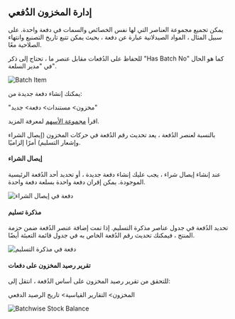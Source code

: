 ## إدارة المخزون الدُفعي

يمكن تجميع مجموعة العناصر التي لها نفس الخصائص والسمات في دفعة واحدة. على سبيل المثال ، المواد الصيدلانية عبارة عن دفعة ، بحيث يمكن تتبع تاريخ التصنيع وانتهاء الصلاحية معًا.

للحفاظ على الدُفعات مقابل عنصر ما ، تحتاج إلى ذكر "Has Batch No" كما هو الحال في "مدير السلعة".

![Batch Item](https://docs.erpnext.com/files/batchwise-stock-1.png)

يمكنك إنشاء دفعة جديدة من:

"مخزون> مستندات> دفعة> جديد"

اقرأ [مجموعة الأسهم](https://docs.erpnext.com/docs/v13/user/manual/en/stock/batch.html) لمعرفة المزيد.

بالنسبة لعنصر الدُفعة ، يعد تحديث رقم الدُفعة في حركات المخزون (إيصال الشراء وإشعار التسليم) أمرًا إلزاميًا.

#### إيصال الشراء

عند إنشاء إيصال شراء ، يجب عليك إنشاء دفعة جديدة ، أو تحديد أحد الدُفعة الرئيسية الموجودة. يمكن إقران دفعة واحدة بسلعة دفعة واحدة.

![دفعة في إيصال الشراء](https://docs.erpnext.com/files/batchwise-stock-2.png)

#### مذكرة تسليم

تحديد الدُفعة في جدول عناصر مذكرة التسليم. إذا تمت إضافة عنصر الدُفعة ضمن حزمة المنتج ، فيمكنك تحديث رقم الدُفعة الخاص به في جدول قائمة التعبئة أيضًا.

![دفعة في مذكرة التسليم](https://docs.erpnext.com/files/batchwise-stock-3.png)

#### تقرير رصيد المخزون على دفعات

للتحقق من تقرير رصيد المخزون على أساس الدُفعة ، انتقل إلى:

المخزون> التقارير القياسية> تاريخ الرصيد الدفعي

![Batchwise Stock Balance](https://docs.erpnext.com/files/batchwise-stock-4.png)